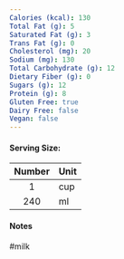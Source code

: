 ```yaml
---
Calories (kcal): 130
Total Fat (g): 5
Saturated Fat (g): 3
Trans Fat (g): 0
Cholesterol (mg): 20
Sodium (mg): 130
Total Carbohydrate (g): 12
Dietary Fiber (g): 0
Sugars (g): 12
Protein (g): 8
Gluten Free: true
Dairy Free: false
Vegan: false
---
```

#### Serving Size:

| Number | Unit |
| :----: | :--- |
|   1    | cup  |
|  240   | ml   |
#### Notes

#milk
